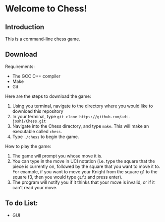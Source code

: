 # Welcome to Chess!

## Introduction

This is a command-line chess game.

## Download

Requirements:

- The GCC C++ compiler
- Make
- Git

Here are the steps to download the game:

1. Using you terminal, navigate to the directory where you would like to download this repository
2. In your terminal, type ```git clone https://github.com/adi-joshi/Chess.git```
3. Navigate into the Chess directory, and type ```make```. This will make an executable called ```chess```.
4. Type ```./chess``` to begin the game.

How to play the game:

1. The game will prompt you whose move it is.
2. You can type in the move in UCI notation (i.e. type the square that the piece is currently on, followed by the square that you want to move it to. For example, if you want to move your Knight from the square g1 to the square f3, then you would type ```g1f3``` and press enter).
3. The program will notify you if it thinks that your move is invalid, or if it can't read your move.

## To do List:
- GUI
